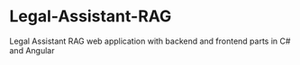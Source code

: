 # Legal-Assistant-RAG
Legal Assistant RAG web application with backend and frontend parts in C# and Angular
